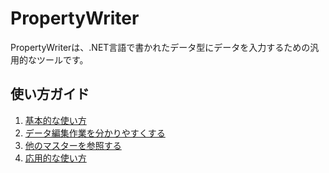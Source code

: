 # PropertyWriter

PropertyWriterは、.NET言語で書かれたデータ型にデータを入力するための汎用的なツールです。

## 使い方ガイド

1. [基本的な使い方](Usage.md)
1. [データ編集作業を分かりやすくする](Readability.md)
1. [他のマスターを参照する](ReferenceMember.md)
1. [応用的な使い方](Application.md)